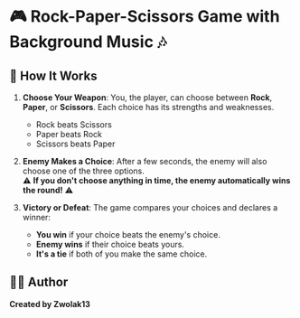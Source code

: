 # 🎮 Rock-Paper-Scissors Game with Background Music 🎶

## 🚀 **How It Works**

1. **Choose Your Weapon**: You, the player, can choose between **Rock**, **Paper**, or **Scissors**. Each choice has its strengths and weaknesses.
    - Rock beats Scissors 
    - Paper beats Rock 
    - Scissors beats Paper 

2. **Enemy Makes a Choice**: After a few seconds, the enemy will also choose one of the three options.  
   ⚠️ **If you don't choose anything in time, the enemy automatically wins the round!** ⚠️

3. **Victory or Defeat**: The game compares your choices and declares a winner:
    - **You win** if your choice beats the enemy's choice.
    - **Enemy wins** if their choice beats yours.
    - **It's a tie** if both of you make the same choice.
## 🧑‍💻 **Author**  
**Created by Zwolak13**  